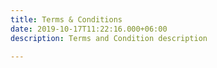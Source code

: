 ```yaml
---
title: Terms & Conditions
date: 2019-10-17T11:22:16.000+06:00
description: Terms and Condition description

---
```

